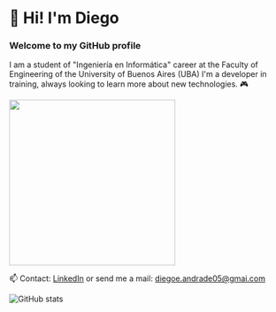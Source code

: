 # 👋 Hi! I'm Diego
### Welcome to my GitHub profile

I am a student of "Ingeniería en Informática" career at the Faculty of Engineering of the University of Buenos Aires (UBA)
I'm a developer in training, always looking to learn more about new technologies. 🎮

<img src="https://i.pinimg.com/originals/be/8a/8b/be8a8bf1a720cdf5f5c223e419dadae1.gif" width="300">

 📫 Contact: [LinkedIn](https://www.linkedin.com/in/diegoandrade) or send me a mail: diegoe.andrade05@gmai.com
 

 ![GitHub stats](https://github-readme-stats.vercel.app/api?username=dieandrde&show_icons=true&theme=radical)
